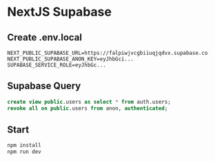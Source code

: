 # NextJS Supabase

## Create .env.local

```
NEXT_PUBLIC_SUPABASE_URL=https://falpiwjvcgbiiuqjqdvx.supabase.co
NEXT_PUBLIC_SUPABASE_ANON_KEY=eyJhbGci...
SUPABASE_SERVICE_ROLE=eyJhbGc...
```

## Supabase Query

```sql
create view public.users as select * from auth.users;
revoke all on public.users from anon, authenticated;
```

## Start

```bash
npm install
npm run dev
```